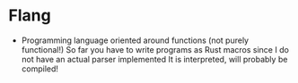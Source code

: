 # Flang
 - Programming language oriented around functions (not purely functional!)
So far you have to write programs as Rust macros since I do 
not have an actual parser implemented
It is interpreted, will probably be compiled!
